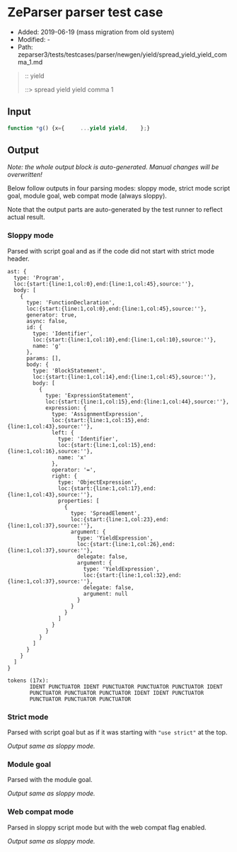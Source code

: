 # ZeParser parser test case

- Added: 2019-06-19 (mass migration from old system)
- Modified: -
- Path: zeparser3/tests/testcases/parser/newgen/yield/spread_yield_yield_comma_1.md

> :: yield
>
> ::> spread yield yield comma 1

## Input

`````js
function *g() {x={     ...yield yield,    };}
`````

## Output

_Note: the whole output block is auto-generated. Manual changes will be overwritten!_

Below follow outputs in four parsing modes: sloppy mode, strict mode script goal, module goal, web compat mode (always sloppy).

Note that the output parts are auto-generated by the test runner to reflect actual result.

### Sloppy mode

Parsed with script goal and as if the code did not start with strict mode header.

`````
ast: {
  type: 'Program',
  loc:{start:{line:1,col:0},end:{line:1,col:45},source:''},
  body: [
    {
      type: 'FunctionDeclaration',
      loc:{start:{line:1,col:0},end:{line:1,col:45},source:''},
      generator: true,
      async: false,
      id: {
        type: 'Identifier',
        loc:{start:{line:1,col:10},end:{line:1,col:10},source:''},
        name: 'g'
      },
      params: [],
      body: {
        type: 'BlockStatement',
        loc:{start:{line:1,col:14},end:{line:1,col:45},source:''},
        body: [
          {
            type: 'ExpressionStatement',
            loc:{start:{line:1,col:15},end:{line:1,col:44},source:''},
            expression: {
              type: 'AssignmentExpression',
              loc:{start:{line:1,col:15},end:{line:1,col:43},source:''},
              left: {
                type: 'Identifier',
                loc:{start:{line:1,col:15},end:{line:1,col:16},source:''},
                name: 'x'
              },
              operator: '=',
              right: {
                type: 'ObjectExpression',
                loc:{start:{line:1,col:17},end:{line:1,col:43},source:''},
                properties: [
                  {
                    type: 'SpreadElement',
                    loc:{start:{line:1,col:23},end:{line:1,col:37},source:''},
                    argument: {
                      type: 'YieldExpression',
                      loc:{start:{line:1,col:26},end:{line:1,col:37},source:''},
                      delegate: false,
                      argument: {
                        type: 'YieldExpression',
                        loc:{start:{line:1,col:32},end:{line:1,col:37},source:''},
                        delegate: false,
                        argument: null
                      }
                    }
                  }
                ]
              }
            }
          }
        ]
      }
    }
  ]
}

tokens (17x):
       IDENT PUNCTUATOR IDENT PUNCTUATOR PUNCTUATOR PUNCTUATOR IDENT
       PUNCTUATOR PUNCTUATOR PUNCTUATOR IDENT IDENT PUNCTUATOR
       PUNCTUATOR PUNCTUATOR PUNCTUATOR
`````

### Strict mode

Parsed with script goal but as if it was starting with `"use strict"` at the top.

_Output same as sloppy mode._

### Module goal

Parsed with the module goal.

_Output same as sloppy mode._

### Web compat mode

Parsed in sloppy script mode but with the web compat flag enabled.

_Output same as sloppy mode._
